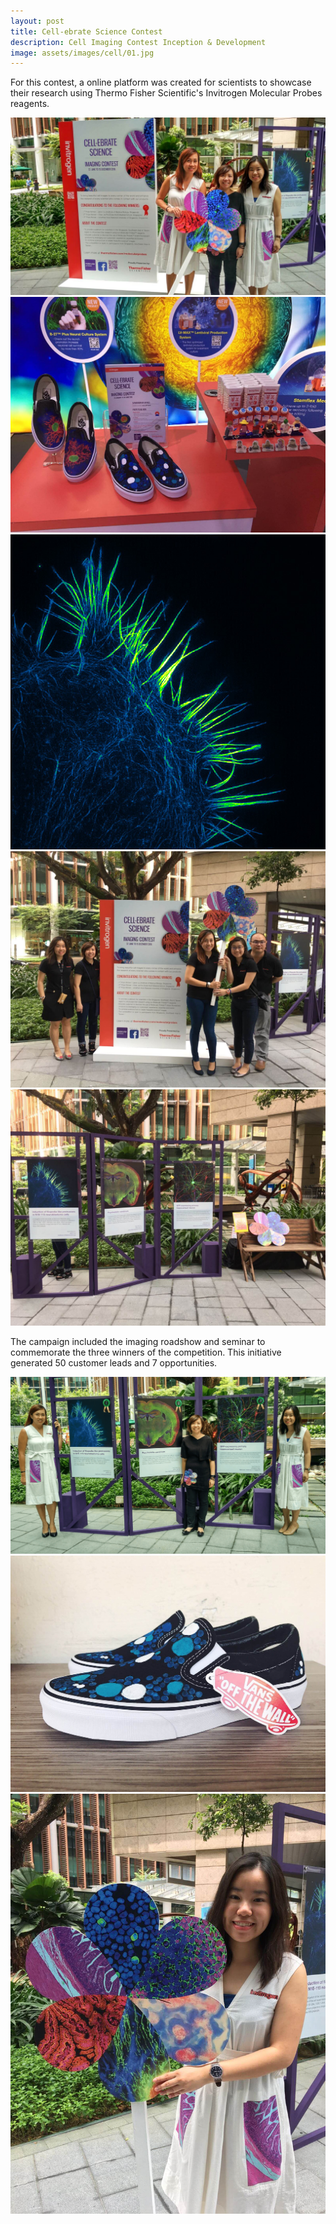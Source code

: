 ```yaml
---
layout: post
title: Cell-ebrate Science Contest
description: Cell Imaging Contest Inception & Development
image: assets/images/cell/01.jpg
---
```


<div class="row">
	<div class="6u 12u$(small)">
		<p>For this contest, a online platform was created for scientists to showcase their research using Thermo Fisher Scientific's Invitrogen Molecular Probes reagents.</p>
		<span class="image fit"><img src="assets/images/cell/03.jpg" alt="" /></span>
		<span class="image fit"><img src="assets/images/cell/06.jpg" alt="" /></span>
		<span class="image fit"><img src="assets/images/cell/04.jpg" alt="" /></span>
		<span class="image fit"><img src="assets/images/cell/10.jpg" alt="" /></span>
	</div>
	<div class="6u$ 12u$(small)">
		<span class="image fit"><img src="assets/images/cell/02.jpg" alt="" /></span>
		<p>The campaign included the imaging roadshow and seminar to commemorate the three winners of the competition. This initiative generated 50 customer leads and 7 opportunities.</p>
		<span class="image fit"><img src="assets/images/cell/05.png" alt="" /></span>
		<span class="image fit"><img src="assets/images/cell/08.jpg" alt="" /></span>
		<span class="image fit"><img src="assets/images/cell/09.jpg" alt="" /></span>
	</div>
</div>
